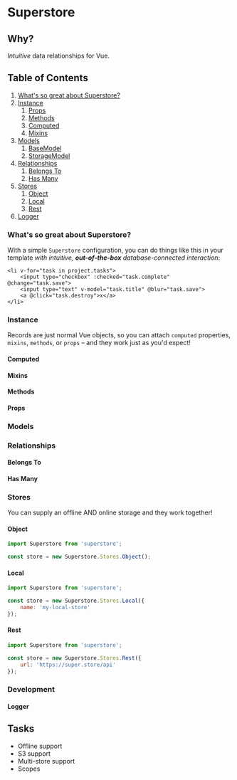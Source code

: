 # Superstore

## Why?

*Intuitive* data relationships for Vue.

## Table of Contents

1. [What's so great about Superstore?](#whats-so-great-about-superstore)
1. [Instance](#instance)
   1. [Props](#props)
   1. [Methods](#methods)
   1. [Computed](#computed)
   1. [Mixins](#mixins)
1. [Models](#models)
   1. [BaseModel](#base-model)
   1. [StorageModel](#storage-model)
1. [Relationships](#relationships)
   1. [Belongs To](#belongs-to)
   1. [Has Many](#has-many)
1. [Stores](#stores)
   1. [Object](#object)
   1. [Local](#local)
   1. [Rest](#rest)
1. [Logger](#logger)

### What's so great about Superstore?

With a simple `Superstore` configuration, you can do things like this in your template *with intuitive, **out-of-the-box** database-connected interaction*:

```
<li v-for="task in project.tasks">
    <input type="checkbox" :checked="task.complete" @change="task.save">
    <input type="text" v-model="task.title" @blur="task.save">
    <a @click="task.destroy">x</a>
</li>
```

### Instance

Records are just normal Vue objects, so you can attach `computed` properties, `mixins`, `methods`, or `props` – and they work just as you'd expect!

#### Computed
#### Mixins
#### Methods
#### Props

### Models

### Relationships
#### Belongs To
#### Has Many

### Stores

You can supply an offline AND online storage and they work together!

#### Object

```js
import Superstore from 'superstore';

const store = new Superstore.Stores.Object();
```

#### Local

```js
import Superstore from 'superstore';

const store = new Superstore.Stores.Local({
    name: 'my-local-store'
});
```

#### Rest

```js
import Superstore from 'superstore';

const store = new Superstore.Stores.Rest({
    url: 'https://super.store/api'
});
```

### Development

#### Logger

## Tasks

- Offline support
- S3 support
- Multi-store support
- Scopes
